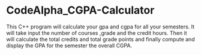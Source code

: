 # CodeAlpha_CGPA-Calculator
This C++ program will calculate your gpa and cgpa for all your semesters. It will take input the number of courses ,grade and the credit hours. Then it will calculate the total credits and total grade points and finally compute and display the GPA for the semester the overall CGPA. 
